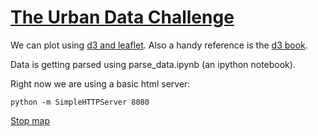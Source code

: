[The Urban Data Challenge](https://github.com/swissnexSF/Urban-Data-Challenge)
============================================================

We can plot using [d3 and leaflet](http://bost.ocks.org/mike/leaflet/). 
Also a handy reference is the [d3 book](https://github.com/alignedleft/d3-book).

Data is getting parsed using parse_data.ipynb (an ipython notebook).

Right now we are using a basic html server:

    python -m SimpleHTTPServer 8080
    
[Stop map](http://localhost:8080/stop_map.html)